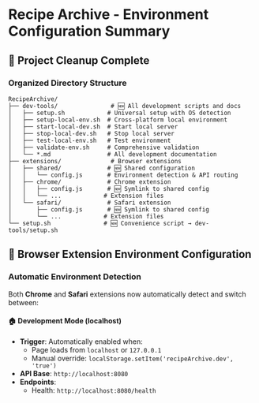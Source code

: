 # Recipe Archive - Environment Configuration Summary

## 🧹 Project Cleanup Complete

### Organized Directory Structure
```
RecipeArchive/
├── dev-tools/               # 🆕 All development scripts and docs
│   ├── setup.sh            # Universal setup with OS detection
│   ├── setup-local-env.sh  # Cross-platform local environment
│   ├── start-local-dev.sh  # Start local server
│   ├── stop-local-dev.sh   # Stop local server
│   ├── test-local-env.sh   # Test environment
│   ├── validate-env.sh     # Comprehensive validation
│   └── *.md                # All development documentation
├── extensions/              # Browser extensions
│   ├── shared/             # 🆕 Shared configuration
│   │   └── config.js       # Environment detection & API routing
│   ├── chrome/             # Chrome extension
│   │   ├── config.js       # 🆕 Symlink to shared config
│   │   └── ...            # Extension files
│   └── safari/             # Safari extension
│       ├── config.js       # 🆕 Symlink to shared config
│       └── ...            # Extension files
└── setup.sh               # 🆕 Convenience script → dev-tools/setup.sh
```

## 🔄 Browser Extension Environment Configuration

### Automatic Environment Detection

Both **Chrome** and **Safari** extensions now automatically detect and switch between:

#### 🏠 Development Mode (localhost)
- **Trigger**: Automatically enabled when:
	- Page loads from `localhost` or `127.0.0.1`
	- Manual override: `localStorage.setItem('recipeArchive.dev', 'true')`
- **API Base**: `http://localhost:8080`
- **Endpoints**:
	- Health: `http://localhost:8080/health`
